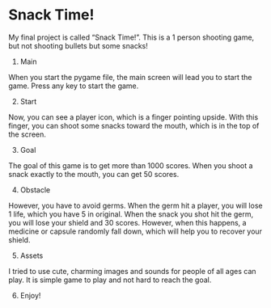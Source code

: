 # Snack Time!

 My final project is called “Snack Time!”. This is a 1 person shooting game, but not shooting bullets but some snacks!

1. Main

 When you start the pygame file, the main screen will lead you to start the game. Press any key to start the game. 

2. Start

 Now, you can see a player icon, which is a finger pointing upside. With this finger, you can shoot some snacks toward the mouth, which is in the top of the screen.

3. Goal

 The goal of this game is to get more than 1000 scores. When you shoot a snack exactly to the mouth, you can get 50 scores. 

4. Obstacle

 However, you have to avoid germs. When the germ hit a player, you will lose 1 life, which you have 5 in original. When the snack you shot hit the germ, you will lose your shield and 30 scores. However, when this happens, a medicine or capsule randomly fall down, which will help you to recover your shield. 

5. Assets

 I tried to use cute, charming images and sounds for people of all ages can play. It is simple game to play and not hard to reach the goal. 

6. Enjoy!

